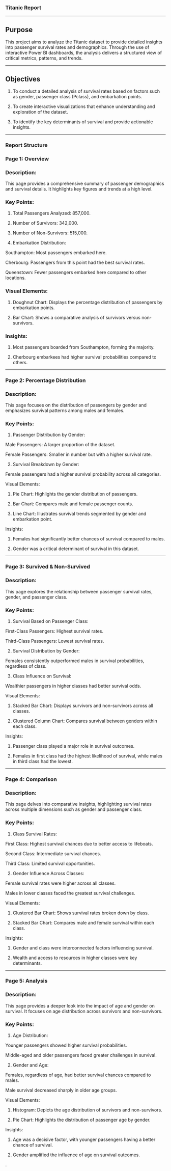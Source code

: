 ### Titanic Report
---
## Purpose

This project aims to analyze the Titanic dataset to provide detailed insights into passenger survival rates and demographics. Through the use of interactive Power BI dashboards, the analysis delivers a structured view of critical metrics, patterns, and trends.


---

 ## Objectives

1. To conduct a detailed analysis of survival rates based on factors such as gender, passenger class (Pclass), and embarkation points.


2. To create interactive visualizations that enhance understanding and exploration of the dataset.


3. To identify the key determinants of survival and provide actionable insights.




---

### Report Structure


### Page 1: Overview

### Description:
This page provides a comprehensive summary of passenger demographics and survival details. It highlights key figures and trends at a high level.

### Key Points:

1. Total Passengers Analyzed: 857,000.


2. Number of Survivors: 342,000.


3. Number of Non-Survivors: 515,000.


4. Embarkation Distribution:

Southampton: Most passengers embarked here.

Cherbourg: Passengers from this point had the best survival rates.

Queenstown: Fewer passengers embarked here compared to other locations.




### Visual Elements:

1. Doughnut Chart: Displays the percentage distribution of passengers by embarkation points.


2. Bar Chart: Shows a comparative analysis of survivors versus non-survivors.



### Insights:

1. Most passengers boarded from Southampton, forming the majority.


2. Cherbourg embarkees had higher survival probabilities compared to others.




---

### Page 2: Percentage Distribution

### Description:
This page focuses on the distribution of passengers by gender and emphasizes survival patterns among males and females.

### Key Points:

1. Passenger Distribution by Gender:

Male Passengers: A larger proportion of the dataset.

Female Passengers: Smaller in number but with a higher survival rate.



2. Survival Breakdown by Gender:

Female passengers had a higher survival probability across all categories.




Visual Elements:

1. Pie Chart: Highlights the gender distribution of passengers.


2. Bar Chart: Compares male and female passenger counts.


3. Line Chart: Illustrates survival trends segmented by gender and embarkation point.



Insights:

1. Females had significantly better chances of survival compared to males.


2. Gender was a critical determinant of survival in this dataset.




---

### Page 3: Survived & Non-Survived

### Description:
This page explores the relationship between passenger survival rates, gender, and passenger class.

### Key Points:

1. Survival Based on Passenger Class:

First-Class Passengers: Highest survival rates.

Third-Class Passengers: Lowest survival rates.



2. Survival Distribution by Gender:

Females consistently outperformed males in survival probabilities, regardless of class.



3. Class Influence on Survival:

Wealthier passengers in higher classes had better survival odds.




Visual Elements:

1. Stacked Bar Chart: Displays survivors and non-survivors across all classes.


2. Clustered Column Chart: Compares survival between genders within each class.



Insights:

1. Passenger class played a major role in survival outcomes.


2. Females in first class had the highest likelihood of survival, while males in third class had the lowest.




---

### Page 4: Comparison

### Description:
This page delves into comparative insights, highlighting survival rates across multiple dimensions such as gender and passenger class.

### Key Points:

1. Class Survival Rates:

First Class: Highest survival chances due to better access to lifeboats.

Second Class: Intermediate survival chances.

Third Class: Limited survival opportunities.



2. Gender Influence Across Classes:

Female survival rates were higher across all classes.

Males in lower classes faced the greatest survival challenges.




Visual Elements:

1. Clustered Bar Chart: Shows survival rates broken down by class.


2. Stacked Bar Chart: Compares male and female survival within each class.



Insights:

1. Gender and class were interconnected factors influencing survival.

2. Wealth and access to resources in higher classes were key determinants.




---

### Page 5: Analysis

### Description:
This page provides a deeper look into the impact of age and gender on survival. It focuses on age distribution across survivors and non-survivors.

### Key Points:

1. Age Distribution:

Younger passengers showed higher survival probabilities.

Middle-aged and older passengers faced greater challenges in survival.



2. Gender and Age:

Females, regardless of age, had better survival chances compared to males.

Male survival decreased sharply in older age groups.




Visual Elements:

1. Histogram: Depicts the age distribution of survivors and non-survivors.


2. Pie Chart: Highlights the distribution of passenger age by gender.



Insights:

1. Age was a decisive factor, with younger passengers having a better chance of survival.


2. Gender amplified the influence of age on survival outcomes.















.
